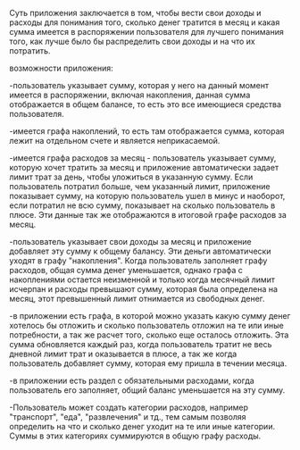Суть приложения заключается в том, чтобы вести свои доходы и расходы для понимания того, сколько денег тратится в месяц и какая сумма имеется в распоряжении пользователя для лучшего понимания того, как лучше было бы распределить свои доходы и на что их потратить.

возможности приложения:

-пользователь указывает сумму, которая у него на данный момент имеется в распоряжении, включая накопления, данная сумма отображается в общем балансе, то есть это все имеющиеся средства пользователя.

-имеется графа накоплений, то есть там отображается сумма, которая лежит на отдельном счете и является неприкасаемой.

-имеется графа расходов за месяц - пользователь указывает сумму, которую хочет тратить за месяц и приложение автоматически задает лимит трат за день, чтобы уложиться в указанную сумму. Если пользователь потратил больше, чем указанный лимит, приложение показывает сумму, на которую пользователь ушел в минус и наоборот, если потратил не всю сумму, показывает на сколько пользователь в плюсе. Эти данные так же отображаются в итоговой графе расходов за месяц.

-пользователь указывает свои доходы за месяц и приложение добавляет эту сумму к общему балансу. Эти деньги автоматически уходят в графу "накопления". Когда пользователь заполняет графу расходов, общая сумма денег уменьшается, однако графа с накоплениями остается неизменной и только когда месячный лимит исчерпан и расходы превышают сумму, которая была определена на месяц, этот превышенный лимит отнимается из свободных денег.

-в приложении есть графа, в которой можно указать какую сумму денег хотелось бы отложить и сколько пользователь отложил на те или иные потребности, а так же расчет того, сколько еще осталось отложить. Эта сумма обновляется каждый раз, когда пользователь тратит не весь дневной лимит трат и оказывается в плюсе, а так же когда пользователь добавляет сумму, которая ему пришла в течении месяца.

-в приложении есть раздел с обязательными расходами, когда пользователь его заполняет, общий баланс уменьшается на эту сумму.

-Пользователь может создать категории расходов, например "транспорт", "еда", "развлечения" и тд., тем самым позволяя определить на что и сколько денег уходит на те или иные категории. Суммы в этих категориях суммируются в общую графу расходы.